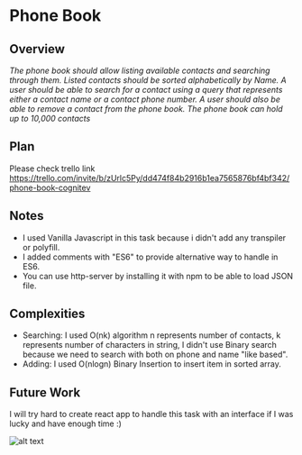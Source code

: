 # Phone Book

## Overview

_The phone book should allow listing available contacts and searching through them. Listed contacts should be sorted alphabetically by Name. A user should be able to search for a contact using a query that represents either a contact name or a contact phone number. A user should also be able to remove a contact from the phone book. The phone book can hold up to 10,000 contacts_

## Plan

Please check trello link https://trello.com/invite/b/zUrlc5Py/dd474f84b2916b1ea7565876bf4bf342/phone-book-cognitev

## Notes

- I used Vanilla Javascript in this task because i didn't add any transpiler or polyfill.
- I added comments with "ES6" to provide alternative way to handle in ES6.
- You can use http-server by installing it with npm to be able to load JSON file.

## Complexities

- Searching: I used O(nk) algorithm n represents number of contacts, k represents number of characters in string, I didn't use Binary search because we need to search with both on phone and name "like based". 
- Adding: I used O(nlogn) Binary Insertion to insert item in sorted array.

## Future Work

I will try hard to create react app to handle this task with an interface if I was lucky and have enough time :)


![alt text](https://preview.ibb.co/cza4g5/Screen_Shot_2017_09_24_at_11_25_38_PM.png)
